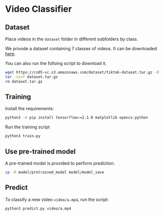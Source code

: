# Video Classifier

## Dataset

Place videos in the `dataset` folder in different subfolders by class.

We privode a dataset containing 7 classes of videos. It can be downloaded [here](https://cs05-vc.s3.amazonaws.com/dataset/tiktok-dataset.tar.gz).

You can also run the folloing script to download it.

```sh
wget https://cs05-vc.s3.amazonaws.com/dataset/tiktok-dataset.tar.gz -O dataset.tar.gz
tar -zxvf dataset.tar.gz
rm dataset.tar.gz
```

## Training

Install the requirements:

```sh
python3 -m pip install tensorflow>=2.1.0 matplotlib opencv-python
```

Run the training script

```sh
python3 train.py
```

## Use pre-trained model

A pre-trained model is provided to perform prediction.

```sh
cp -R model/pretrained_model model/model_save
```

## Predict

To classify a new video `video/a.mp4`, run the script:

```sh
python3 predict.py video/a.mp4
```
